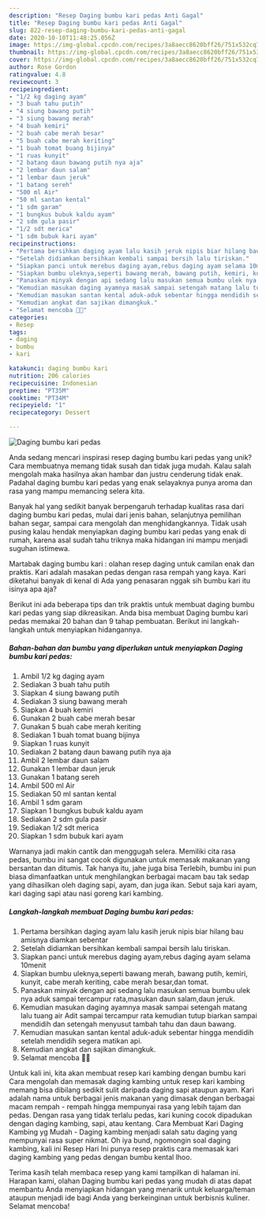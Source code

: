 ```yaml
---
description: "Resep Daging bumbu kari pedas Anti Gagal"
title: "Resep Daging bumbu kari pedas Anti Gagal"
slug: 822-resep-daging-bumbu-kari-pedas-anti-gagal
date: 2020-10-10T11:48:25.056Z
image: https://img-global.cpcdn.com/recipes/3a8aecc8620bff26/751x532cq70/daging-bumbu-kari-pedas-foto-resep-utama.jpg
thumbnail: https://img-global.cpcdn.com/recipes/3a8aecc8620bff26/751x532cq70/daging-bumbu-kari-pedas-foto-resep-utama.jpg
cover: https://img-global.cpcdn.com/recipes/3a8aecc8620bff26/751x532cq70/daging-bumbu-kari-pedas-foto-resep-utama.jpg
author: Rose Gordon
ratingvalue: 4.8
reviewcount: 3
recipeingredient:
- "1/2 kg daging ayam"
- "3 buah tahu putih"
- "4 siung bawang putih"
- "3 siung bawang merah"
- "4 buah kemiri"
- "2 buah cabe merah besar"
- "5 buah cabe merah keriting"
- "1 buah tomat buang bijinya"
- "1 ruas kunyit"
- "2 batang daun bawang putih nya aja"
- "2 lembar daun salam"
- "1 lembar daun jeruk"
- "1 batang sereh"
- "500 ml Air"
- "50 ml santan kental"
- "1 sdm garam"
- "1 bungkus bubuk kaldu ayam"
- "2 sdm gula pasir"
- "1/2 sdt merica"
- "1 sdm bubuk kari ayam"
recipeinstructions:
- "Pertama bersihkan daging ayam lalu kasih jeruk nipis biar hilang bau amisnya diamkan sebentar"
- "Setelah didiamkan bersihkan kembali sampai bersih lalu tiriskan."
- "Siapkan panci untuk merebus daging ayam,rebus daging ayam selama 10menit"
- "Siapkan bumbu uleknya,seperti bawang merah, bawang putih, kemiri, kunyit, cabe merah keriting, cabe merah besar,dan tomat."
- "Panaskan minyak dengan api sedang lalu masukan semua bumbu ulek nya aduk sampai tercampur rata,masukan daun salam,daun jeruk."
- "Kemudian masukan daging ayamnya masak sampai setengah matang lalu tuang air Adit sampai tercampur rata kemudian tutup biarkan sampai mendidih dan setengah menyusut tambah tahu dan daun bawang."
- "Kemudian masukan santan kental aduk-aduk sebentar hingga mendidih setelah mendidih segera matikan api."
- "Kemudian angkat dan sajikan dimangkuk."
- "Selamat mencoba 👩‍🍳"
categories:
- Resep
tags:
- daging
- bumbu
- kari

katakunci: daging bumbu kari 
nutrition: 206 calories
recipecuisine: Indonesian
preptime: "PT35M"
cooktime: "PT34M"
recipeyield: "1"
recipecategory: Dessert

---
```



![Daging bumbu kari pedas](https://img-global.cpcdn.com/recipes/3a8aecc8620bff26/751x532cq70/daging-bumbu-kari-pedas-foto-resep-utama.jpg)

Anda sedang mencari inspirasi resep daging bumbu kari pedas yang unik? Cara membuatnya memang tidak susah dan tidak juga mudah. Kalau salah mengolah maka hasilnya akan hambar dan justru cenderung tidak enak. Padahal daging bumbu kari pedas yang enak selayaknya punya aroma dan rasa yang mampu memancing selera kita.

Banyak hal yang sedikit banyak berpengaruh terhadap kualitas rasa dari daging bumbu kari pedas, mulai dari jenis bahan, selanjutnya pemilihan bahan segar, sampai cara mengolah dan menghidangkannya. Tidak usah pusing kalau hendak menyiapkan daging bumbu kari pedas yang enak di rumah, karena asal sudah tahu triknya maka hidangan ini mampu menjadi suguhan istimewa.

Martabak daging bumbu kari : olahan resep daging untuk camilan enak dan praktis. Kari adalah masakan pedas dengan rasa rempah yang kaya. Kari diketahui banyak di kenal di Ada yang penasaran nggak sih bumbu kari itu isinya apa aja?


Berikut ini ada beberapa tips dan trik praktis untuk membuat daging bumbu kari pedas yang siap dikreasikan. Anda bisa membuat Daging bumbu kari pedas memakai 20 bahan dan 9 tahap pembuatan. Berikut ini langkah-langkah untuk menyiapkan hidangannya.

<!--inarticleads1-->

##### Bahan-bahan dan bumbu yang diperlukan untuk menyiapkan Daging bumbu kari pedas:

1. Ambil 1/2 kg daging ayam
1. Sediakan 3 buah tahu putih
1. Siapkan 4 siung bawang putih
1. Sediakan 3 siung bawang merah
1. Siapkan 4 buah kemiri
1. Gunakan 2 buah cabe merah besar
1. Gunakan 5 buah cabe merah keriting
1. Sediakan 1 buah tomat buang bijinya
1. Siapkan 1 ruas kunyit
1. Sediakan 2 batang daun bawang putih nya aja
1. Ambil 2 lembar daun salam
1. Gunakan 1 lembar daun jeruk
1. Gunakan 1 batang sereh
1. Ambil 500 ml Air
1. Sediakan 50 ml santan kental
1. Ambil 1 sdm garam
1. Siapkan 1 bungkus bubuk kaldu ayam
1. Sediakan 2 sdm gula pasir
1. Sediakan 1/2 sdt merica
1. Siapkan 1 sdm bubuk kari ayam


Warnanya jadi makin cantik dan menggugah selera. Memiliki cita rasa pedas, bumbu ini sangat cocok digunakan untuk memasak makanan yang bersantan dan ditumis. Tak hanya itu, jahe juga bisa Terlebih, bumbu ini pun biasa dimanfaatkan untuk menghilangkan berbagai macam bau tak sedap yang dihasilkan oleh daging sapi, ayam, dan juga ikan. Sebut saja kari ayam, kari daging sapi atau nasi goreng kari kambing. 

<!--inarticleads2-->

##### Langkah-langkah membuat Daging bumbu kari pedas:

1. Pertama bersihkan daging ayam lalu kasih jeruk nipis biar hilang bau amisnya diamkan sebentar
1. Setelah didiamkan bersihkan kembali sampai bersih lalu tiriskan.
1. Siapkan panci untuk merebus daging ayam,rebus daging ayam selama 10menit
1. Siapkan bumbu uleknya,seperti bawang merah, bawang putih, kemiri, kunyit, cabe merah keriting, cabe merah besar,dan tomat.
1. Panaskan minyak dengan api sedang lalu masukan semua bumbu ulek nya aduk sampai tercampur rata,masukan daun salam,daun jeruk.
1. Kemudian masukan daging ayamnya masak sampai setengah matang lalu tuang air Adit sampai tercampur rata kemudian tutup biarkan sampai mendidih dan setengah menyusut tambah tahu dan daun bawang.
1. Kemudian masukan santan kental aduk-aduk sebentar hingga mendidih setelah mendidih segera matikan api.
1. Kemudian angkat dan sajikan dimangkuk.
1. Selamat mencoba 👩‍🍳


Untuk kali ini, kita akan membuat resep kari kambing dengan bumbu kari Cara mengolah dan memasak daging kambing untuk resep kari kambing memang bisa dibilang sedikit sulit daripada daging sapi ataupun ayam. Kari adalah nama untuk berbagai jenis makanan yang dimasak dengan berbagai macam rempah - rempah hingga mempunyai rasa yang lebih tajam dan pedas. Dengan rasa yang tidak terlalu pedas, kari kuning cocok dipadukan dengan daging kambing, sapi, atau kentang. Cara Membuat Kari Daging Kambing yg Mudah - Daging kambing menjadi salah satu daging yang mempunyai rasa super nikmat. Oh iya bund, ngomongin soal daging kambing, kali ini Resep Hari Ini punya resep praktis cara memasak kari daging kambing yang pedas dengan bumbu kental lhoo. 

Terima kasih telah membaca resep yang kami tampilkan di halaman ini. Harapan kami, olahan Daging bumbu kari pedas yang mudah di atas dapat membantu Anda menyiapkan hidangan yang menarik untuk keluarga/teman ataupun menjadi ide bagi Anda yang berkeinginan untuk berbisnis kuliner. Selamat mencoba!
